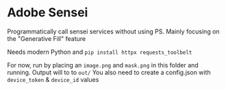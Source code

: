 # Adobe Sensei

Programmatically call sensei services without using PS.
Mainly focusing on the "Generative Fill" feature

Needs modern Python and `pip install httpx requests_toolbelt`

For now, run by placing an `image.png` and `mask.png` in this folder and running. Output will to to `out/`
You also need to create a config.json with `device_token` & `device_id` values
